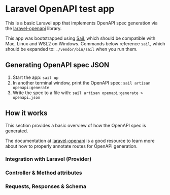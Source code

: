 # Laravel OpenAPI test app

This is a basic Laravel app that implements OpenAPI spec generation via the
[laravel-openapi][laravel-openapi] library.

This app was bootstrapped using [Sail](https://laravel.com/docs/9.x/sail), which should be compatible with
Mac, Linux and WSL2 on Windows. Commands below reference `sail`, which should be expanded to:
`./vendor/bin/sail` when you run them.

## Generating OpenAPI spec JSON

1. Start the app: `sail up`
2. In another terminal window, print the OpenAPI spec: `sail artisan openapi:generate`
3. Write the spec to a file with: `sail artisan openapi:generate > openapi.json`

## How it works

This section provides a basic overview of how the OpenAPI spec is generated.

The documentation at [laravel-openapi][laravel-openapi] is a good resource to learn more about how to properly
annotate routes for OpenAPI generation.

### Integration with Laravel (Provider)

### Controller & Method attributes

### Requests, Responses & Schema

[laravel-openapi]: https://vyuldashev.github.io/laravel-openapi/
